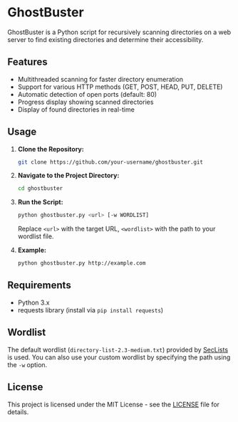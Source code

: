 # GhostBuster

GhostBuster is a Python script for recursively scanning directories on a web server to find existing directories and determine their accessibility.
<br>
## Features

- Multithreaded scanning for faster directory enumeration
- Support for various HTTP methods (GET, POST, HEAD, PUT, DELETE)
- Automatic detection of open ports (default: 80)
- Progress display showing scanned directories
- Display of found directories in real-time

## Usage

1. **Clone the Repository:**

    ```bash
    git clone https://github.com/your-username/ghostbuster.git
    ```

2. **Navigate to the Project Directory:**

    ```bash
    cd ghostbuster
    ```

3. **Run the Script:**

    ```bash
    python ghostbuster.py <url> [-w WORDLIST]
    ```

    Replace `<url>` with the target URL, `<wordlist>` with the path to your wordlist file.

4. **Example:**

    ```bash
    python ghostbuster.py http://example.com
    ```

## Requirements

- Python 3.x
- requests library (install via `pip install requests`)

## Wordlist

The default wordlist (`directory-list-2.3-medium.txt`) provided by [SecLists](https://github.com/danielmiessler/SecLists) is used. You can also use your custom wordlist by specifying the path using the `-w` option.

## License

This project is licensed under the MIT License - see the [LICENSE](LICENSE) file for details.
